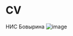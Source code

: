 # CV
НИС Бовырина
![image](https://github.com/user-attachments/assets/e7b2a460-bd6a-43a8-8d56-341f19fd739d)
